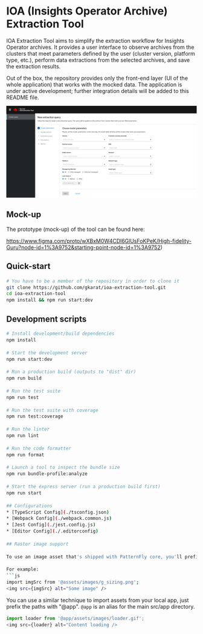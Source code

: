 # IOA (Insights Operator Archive) Extraction Tool

IOA Extraction Tool aims to simplify the extraction workflow for Insights Operator archives. It provides a user interface to observe archives from the clusters that meet parameters defined by the user (cluster version, platform type, etc.), perform data extractions from the selected archives, and save the extraction results.

Out of the box, the repository provides only the front-end layer (UI of the whole application) that works with the mocked data. The application is under active development; further integration details will be added to this README file.

<img width="1058" alt="Application screenshot" src="src/public/app-screen.png">

## Mock-up

The prototype (mock-up) of the tool can be found here: 

https://www.figma.com/proto/wXBxM0W4CDl6GlUsFoKPeK/High-fidelity-Guru?node-id=1%3A9752&starting-point-node-id=1%3A9752)
## Quick-start

```bash
# You have to be a member of the repository in order to clone it
git clone https://github.com/gkarat/ioa-extraction-tool.git
cd ioa-extraction-tool
npm install && npm run start:dev
```
## Development scripts
```sh
# Install development/build dependencies
npm install

# Start the development server
npm run start:dev

# Run a production build (outputs to "dist" dir)
npm run build

# Run the test suite
npm run test

# Run the test suite with coverage
npm run test:coverage

# Run the linter
npm run lint

# Run the code formatter
npm run format

# Launch a tool to inspect the bundle size
npm run bundle-profile:analyze

# Start the express server (run a production build first)
npm run start

## Configurations
* [TypeScript Config](./tsconfig.json)
* [Webpack Config](./webpack.common.js)
* [Jest Config](./jest.config.js)
* [Editor Config](./.editorconfig)

## Raster image support

To use an image asset that's shipped with PatternFly core, you'll prefix the paths with "@assets". `@assets` is an alias for the PatternFly assets directory in node_modules.

For example:
```js
import imgSrc from '@assets/images/g_sizing.png';
<img src={imgSrc} alt="Some image" />
```

You can use a similar technique to import assets from your local app, just prefix the paths with "@app". `@app` is an alias for the main src/app directory.

```js
import loader from '@app/assets/images/loader.gif';
<img src={loader} alt="Content loading />
```

